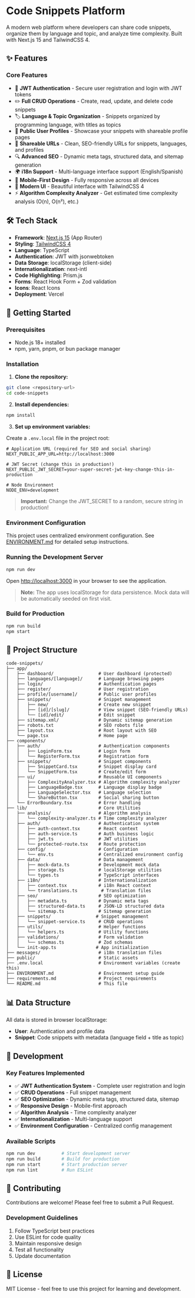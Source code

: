# Code Snippets Platform

A modern web platform where developers can share code snippets, organize them by language and topic, and analyze time complexity. Built with Next.js 15 and TailwindCSS 4.

## ✨ Features

### Core Features

- 🔐 **JWT Authentication** - Secure user registration and login with JWT tokens
- ✏️ **Full CRUD Operations** - Create, read, update, and delete code snippets
- 🏷️ **Language & Topic Organization** - Snippets organized by programming language, with titles as topics
- 👤 **Public User Profiles** - Showcase your snippets with shareable profile pages
- 🔗 **Shareable URLs** - Clean, SEO-friendly URLs for snippets, languages, and profiles
- 🔍 **Advanced SEO** - Dynamic meta tags, structured data, and sitemap generation
- 🌍 **i18n Support** - Multi-language interface support (English/Spanish)
- 📱 **Mobile-First Design** - Fully responsive across all devices
- 🎨 **Modern UI** - Beautiful interface with TailwindCSS 4
- ⚡ **Algorithm Complexity Analyzer** - Get estimated time complexity analysis (O(n), O(n²), etc.)

## 🛠️ Tech Stack

- **Framework**: [Next.js 15](https://nextjs.org/) (App Router)
- **Styling**: [TailwindCSS 4](https://tailwindcss.com/)
- **Language**: TypeScript
- **Authentication**: JWT with jsonwebtoken
- **Data Storage**: localStorage (client-side)
- **Internationalization**: next-intl
- **Code Highlighting**: Prism.js
- **Forms**: React Hook Form + Zod validation
- **Icons**: React Icons
- **Deployment**: Vercel

## 🚀 Getting Started

### Prerequisites

- Node.js 18+ installed
- npm, yarn, pnpm, or bun package manager

### Installation

1. **Clone the repository:**

```bash
git clone <repository-url>
cd code-snippets
```

2. **Install dependencies:**

```bash
npm install
```

3. **Set up environment variables:**

Create a `.env.local` file in the project root:

```env
# Application URL (required for SEO and social sharing)
NEXT_PUBLIC_APP_URL=http://localhost:3000

# JWT Secret (change this in production!)
NEXT_PUBLIC_JWT_SECRET=your-super-secret-jwt-key-change-this-in-production

# Node Environment
NODE_ENV=development
```

> **Important:** Change the JWT_SECRET to a random, secure string in production!

### Environment Configuration

This project uses centralized environment configuration. See [ENVIRONMENT.md](./ENVIRONMENT.md) for detailed setup instructions.

### Running the Development Server

```bash
npm run dev
```

Open [http://localhost:3000](http://localhost:3000) in your browser to see the application.

> **Note:** The app uses localStorage for data persistence. Mock data will be automatically seeded on first visit.

### Build for Production

```bash
npm run build
npm start
```

## 📁 Project Structure

```
code-snippets/
├── app/
│   ├── dashboard/                 # User dashboard (protected)
│   ├── languages/[language]/      # Language browsing pages
│   ├── login/                     # Authentication pages
│   ├── register/                  # User registration
│   ├── profile/[username]/        # Public user profiles
│   ├── snippets/                  # Snippet management
│   │   ├── new/                   # Create new snippet
│   │   ├── [id]/[slug]/           # View snippet (SEO-friendly URLs)
│   │   └── [id]/edit/             # Edit snippet
│   ├── sitemap.xml/               # Dynamic sitemap generation
│   ├── robots.txt                 # SEO robots file
│   ├── layout.tsx                 # Root layout with SEO
│   └── page.tsx                   # Home page
├── components/
│   ├── auth/                      # Authentication components
│   │   ├── LoginForm.tsx          # Login form
│   │   └── RegisterForm.tsx       # Registration form
│   ├── snippets/                  # Snippet components
│   │   ├── SnippetCard.tsx        # Snippet display card
│   │   └── SnippetForm.tsx        # Create/edit form
│   ├── ui/                        # Reusable UI components
│   │   ├── ComplexityAnalyzer.tsx # Algorithm complexity analyzer
│   │   ├── LanguageBadge.tsx      # Language display badge
│   │   ├── LanguageSelector.tsx   # Language selection
│   │   └── ShareButton.tsx        # Social sharing button
│   └── ErrorBoundary.tsx          # Error handling
├── lib/                           # Core Utilities
│   ├── analysis/                  # Algorithm analysis
│   │   └── complexity-analyzer.ts # Time complexity analyzer
│   ├── auth/                      # Authentication system
│   │   ├── auth-context.tsx       # React context
│   │   ├── auth-service.ts        # Auth business logic
│   │   ├── jwt.ts                 # JWT utilities
│   │   └── protected-route.tsx    # Route protection
│   ├── config/                    # Configuration
│   │   └── env.ts                 # Centralized environment config
│   ├── data/                      # Data management
│   │   ├── mock-data.ts           # Development mock data
│   │   ├── storage.ts             # localStorage utilities
│   │   └── types.ts               # TypeScript interfaces
│   ├── i18n/                      # Internationalization
│   │   ├── context.tsx            # i18n React context
│   │   └── translations.ts         # Translation files
│   ├── seo/                       # SEO optimization
│   │   ├── metadata.ts            # Dynamic meta tags
│   │   ├── structured-data.ts     # JSON-LD structured data
│   │   └── sitemap.ts             # Sitemap generation
│   ├── snippets/                 # Snippet management
│   │   └── snippet-service.ts     # CRUD operations
│   ├── utils/                     # Helper functions
│   │   └── helpers.ts             # Utility functions
│   ├── validations/               # Form validation
│   │   └── schemas.ts             # Zod schemas
│   └── init-app.ts               # App initialization
├── messages/                      # i18n translation files
├── public/                        # Static assets
├── .env.local                     # Environment variables (create this)
├── ENVIRONMENT.md                 # Environment setup guide
├── requirements.md                # Project requirements
└── README.md                      # This file
```

## 📊 Data Structure

All data is stored in browser localStorage:

- **User**: Authentication and profile data
- **Snippet**: Code snippets with metadata (language field + title as topic)

## 🔧 Development

### Key Features Implemented

- ✅ **JWT Authentication System** - Complete user registration and login
- ✅ **CRUD Operations** - Full snippet management
- ✅ **SEO Optimization** - Dynamic meta tags, structured data, sitemap
- ✅ **Responsive Design** - Mobile-first approach
- ✅ **Algorithm Analysis** - Time complexity analyzer
- ✅ **Internationalization** - Multi-language support
- ✅ **Environment Configuration** - Centralized config management

### Available Scripts

```bash
npm run dev          # Start development server
npm run build        # Build for production
npm run start        # Start production server
npm run lint         # Run ESLint
```

## 🤝 Contributing

Contributions are welcome! Please feel free to submit a Pull Request.

### Development Guidelines

1. Follow TypeScript best practices
2. Use ESLint for code quality
3. Maintain responsive design
4. Test all functionality
5. Update documentation

## 📄 License

MIT License - feel free to use this project for learning and development.
